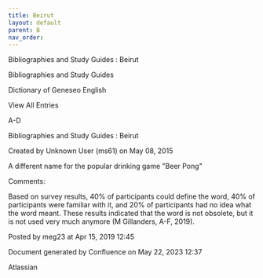```yaml
---
title: Beirut
layout: default
parent: B
nav_order:
---
```


Bibliographies and Study Guides : Beirut

Bibliographies and Study Guides

Dictionary of Geneseo English

View All Entries

A-D

Bibliographies and Study Guides : Beirut

Created by  Unknown User (ms61) on May 08, 2015

A different name for the popular drinking game &quot;Beer Pong&quot;

Comments:

Based on survey results, 40% of participants could define the word, 40% of participants were familiar with it, and 20% of participants had no idea what the word meant. These results indicated that the word is not obsolete, but it is not used very much anymore (M Gillanders, A-F, 2019).

Posted by meg23 at Apr 15, 2019 12:45

Document generated by Confluence on May 22, 2023 12:37

Atlassian
